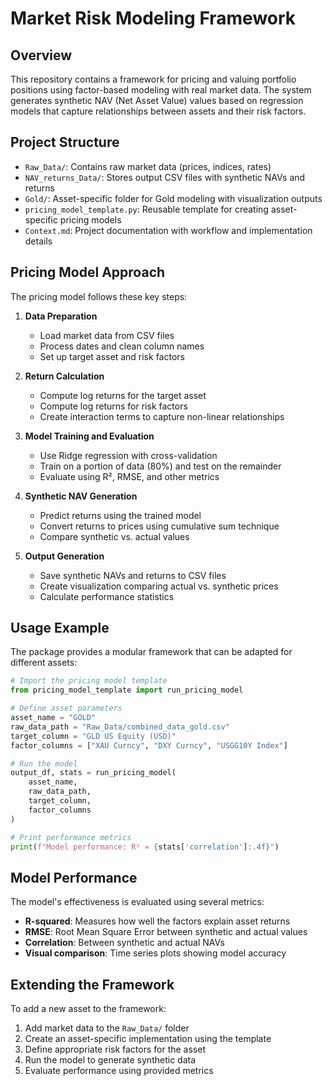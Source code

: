 # Market Risk Modeling Framework

## Overview
This repository contains a framework for pricing and valuing portfolio positions using factor-based modeling with real market data. The system generates synthetic NAV (Net Asset Value) values based on regression models that capture relationships between assets and their risk factors.

## Project Structure
- `Raw_Data/`: Contains raw market data (prices, indices, rates)
- `NAV_returns_Data/`: Stores output CSV files with synthetic NAVs and returns
- `Gold/`: Asset-specific folder for Gold modeling with visualization outputs
- `pricing_model_template.py`: Reusable template for creating asset-specific pricing models
- `Context.md`: Project documentation with workflow and implementation details

## Pricing Model Approach
The pricing model follows these key steps:

1. **Data Preparation**
   - Load market data from CSV files
   - Process dates and clean column names
   - Set up target asset and risk factors

2. **Return Calculation**
   - Compute log returns for the target asset
   - Compute log returns for risk factors
   - Create interaction terms to capture non-linear relationships

3. **Model Training and Evaluation**
   - Use Ridge regression with cross-validation
   - Train on a portion of data (80%) and test on the remainder
   - Evaluate using R², RMSE, and other metrics

4. **Synthetic NAV Generation**
   - Predict returns using the trained model
   - Convert returns to prices using cumulative sum technique
   - Compare synthetic vs. actual values

5. **Output Generation**
   - Save synthetic NAVs and returns to CSV files
   - Create visualization comparing actual vs. synthetic prices
   - Calculate performance statistics

## Usage Example
The package provides a modular framework that can be adapted for different assets:

```python
# Import the pricing model template
from pricing_model_template import run_pricing_model

# Define asset parameters
asset_name = "GOLD"  
raw_data_path = "Raw_Data/combined_data_gold.csv"
target_column = "GLD US Equity (USD)"
factor_columns = ["XAU Curncy", "DXY Curncy", "USGG10Y Index"]

# Run the model
output_df, stats = run_pricing_model(
    asset_name, 
    raw_data_path, 
    target_column, 
    factor_columns
)

# Print performance metrics
print(f"Model performance: R² = {stats['correlation']:.4f}")
```

## Model Performance
The model's effectiveness is evaluated using several metrics:
- **R-squared**: Measures how well the factors explain asset returns
- **RMSE**: Root Mean Square Error between synthetic and actual values
- **Correlation**: Between synthetic and actual NAVs
- **Visual comparison**: Time series plots showing model accuracy

## Extending the Framework
To add a new asset to the framework:
1. Add market data to the `Raw_Data/` folder
2. Create an asset-specific implementation using the template
3. Define appropriate risk factors for the asset
4. Run the model to generate synthetic data
5. Evaluate performance using provided metrics 